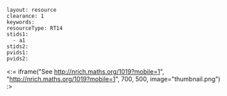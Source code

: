 ````
layout: resource
clearance: 1
keywords:
resourceType: RT14
stids1: 
  - a1
stids2:
pvids1:
pvids2:

````

<:= iframe("See http://nrich.maths.org/1019?mobile=1", "http://nrich.maths.org/1019?mobile=1", 700, 500, image="thumbnail.png") :>

